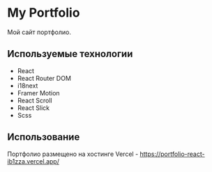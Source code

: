 # My Portfolio

Мой сайт портфолио.

## Используемые технологии

- React 
- React Router DOM
- i18next
- Framer Motion
- React Scroll
- React Slick
- Scss

## Использование

Портфолио размещено на хостинге Vercel - https://portfolio-react-ib1zza.vercel.app/

